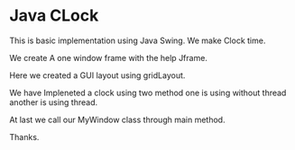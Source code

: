 
# Java CLock

This is basic implementation using Java Swing. We make Clock time.

We create A one window frame with the help Jframe.

Here we created a GUI layout using gridLayout.

We have Impleneted a clock using two method one is using without thread another is using thread.

At last we call our MyWindow class through main method. 

Thanks.
